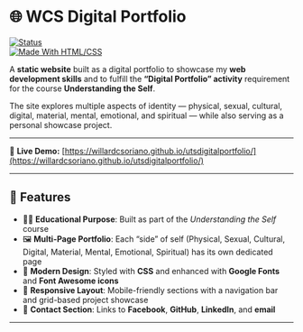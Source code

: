 # 🌐 WCS Digital Portfolio

[![Status](https://img.shields.io/badge/status-active-success.svg)]()  
[![Made With HTML/CSS](https://img.shields.io/badge/Made%20with-HTML%20%26%20CSS-orange.svg)]()  

A **static website** built as a digital portfolio to showcase my **web development skills** and to fulfill the **“Digital Portfolio” activity** requirement for the course **Understanding the Self**.  

The site explores multiple aspects of identity — physical, sexual, cultural, digital, material, mental, emotional, and spiritual — while also serving as a personal showcase project.

---

🔗 **Live Demo:** [https://willardcsoriano.github.io/utsdigitalportfolio/](https://willardcsoriano.github.io/utsdigitalportfolio/)

---

## 🚀 Features

- 🧑‍🎓 **Educational Purpose**: Built as part of the *Understanding the Self* course  
- 🖼️ **Multi-Page Portfolio**: Each “side” of self (Physical, Sexual, Cultural, Digital, Material, Mental, Emotional, Spiritual) has its own dedicated page  
- 🎨 **Modern Design**: Styled with **CSS** and enhanced with **Google Fonts** and **Font Awesome icons**  
- 📱 **Responsive Layout**: Mobile-friendly sections with a navigation bar and grid-based project showcase  
- 🔗 **Contact Section**: Links to **Facebook**, **GitHub**, **LinkedIn**, and **email**  

---
